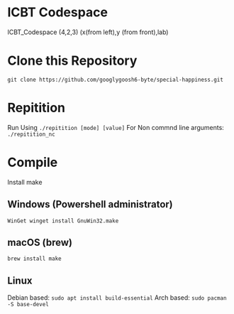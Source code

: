 # ICBT Codespace
ICBT_Codespace (4,2,3) (x(from left),y (from front),lab)

# Clone this Repository
``` git clone https://github.com/googlygoosh6-byte/special-happiness.git ```

# Repitition
Run Using ``` ./repitition [mode] [value] ```
For Non commnd line arguments: ``` ./repitition_nc ```

# Compile
Install make
## Windows (Powershell administrator)
``` WinGet winget install GnuWin32.make ```
## macOS (brew)
``` brew install make ```
## Linux
Debian based: ``` sudo apt install build-essential ```
Arch based: ``` sudo pacman -S base-devel ```
